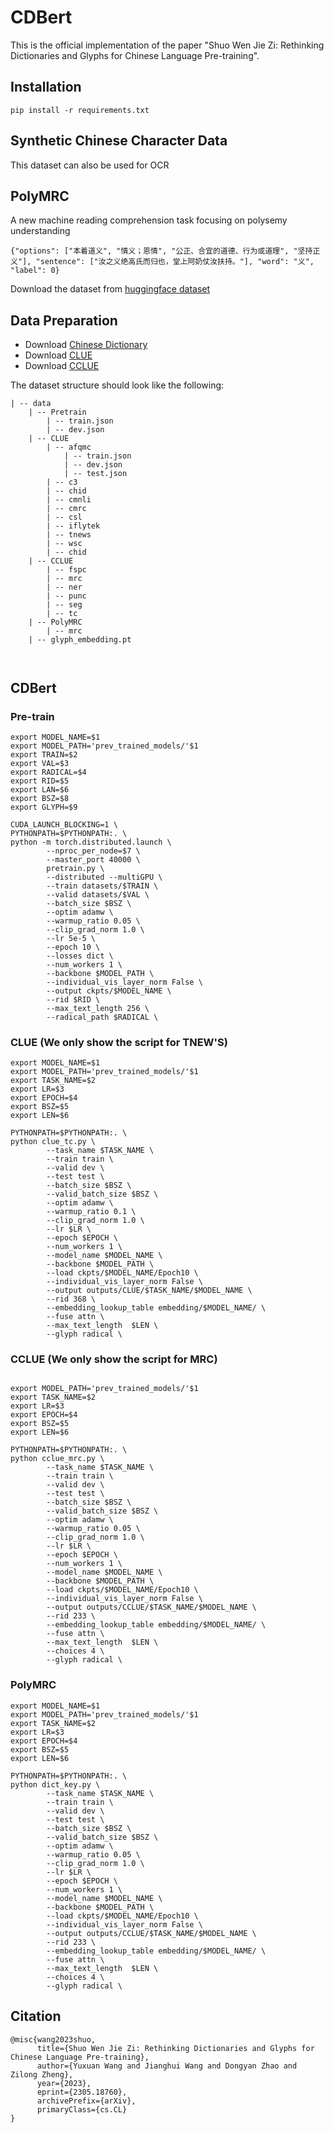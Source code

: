 # CDBert

This is the official implementation of the paper "Shuo Wen Jie Zi: Rethinking Dictionaries and Glyphs for Chinese Language Pre-training".

## Installation

```
pip install -r requirements.txt
```

## Synthetic Chinese Character Data
This dataset can also be used for OCR

## PolyMRC
A new machine reading comprehension task focusing on polysemy understanding

```
{"options": ["本着道义", "情义；恩情", "公正、合宜的道德、行为或道理", "坚持正义"], "sentence": ["汝之义绝高氏而归也，堂上阿奶仗汝扶持。"], "word": "义", "label": 0}

```
Download the dataset from [huggingface dataset](https://huggingface.co/datasets/tssn/PolyMRC)


## Data Preparation

- Download [Chinese Dictionary](https://github.com/mapull/chinese-dictionary)
- Download [CLUE](https://github.com/CLUEbenchmark/CLUE)
- Download [CCLUE](https://github.com/Ethan-yt/CCLUE)

The dataset structure should look like the following:

```
| -- data
	| -- Pretrain
		| -- train.json
		| -- dev.json
	| -- CLUE
		| -- afqmc
			| -- train.json
			| -- dev.json
			| -- test.json
		| -- c3
		| -- chid
		| -- cmnli
		| -- cmrc
		| -- csl
		| -- iflytek
		| -- tnews
		| -- wsc
		| -- chid
	| -- CCLUE
		| -- fspc
		| -- mrc
		| -- ner
		| -- punc
		| -- seg
		| -- tc
	| -- PolyMRC
		| -- mrc
	| -- glyph_embedding.pt

  
```

## CDBert

### Pre-train

```
export MODEL_NAME=$1
export MODEL_PATH='prev_trained_models/'$1
export TRAIN=$2
export VAL=$3
export RADICAL=$4
export RID=$5
export LAN=$6
export BSZ=$8
export GLYPH=$9

CUDA_LAUNCH_BLOCKING=1 \
PYTHONPATH=$PYTHONPATH:. \
python -m torch.distributed.launch \
        --nproc_per_node=$7 \
        --master_port 40000 \
        pretrain.py \
        --distributed --multiGPU \
        --train datasets/$TRAIN \
        --valid datasets/$VAL \
        --batch_size $BSZ \
        --optim adamw \
        --warmup_ratio 0.05 \
        --clip_grad_norm 1.0 \
        --lr 5e-5 \
        --epoch 10 \
        --losses dict \
        --num_workers 1 \
        --backbone $MODEL_PATH \
        --individual_vis_layer_norm False \
        --output ckpts/$MODEL_NAME \
        --rid $RID \
        --max_text_length 256 \
        --radical_path $RADICAL \
```

### CLUE (We only show the script for TNEW'S)

```
export MODEL_NAME=$1
export MODEL_PATH='prev_trained_models/'$1
export TASK_NAME=$2
export LR=$3
export EPOCH=$4
export BSZ=$5
export LEN=$6

PYTHONPATH=$PYTHONPATH:. \
python clue_tc.py \
        --task_name $TASK_NAME \
        --train train \
        --valid dev \
        --test test \
        --batch_size $BSZ \
        --valid_batch_size $BSZ \
        --optim adamw \
        --warmup_ratio 0.1 \
        --clip_grad_norm 1.0 \
        --lr $LR \
        --epoch $EPOCH \
        --num_workers 1 \
        --model_name $MODEL_NAME \
        --backbone $MODEL_PATH \
        --load ckpts/$MODEL_NAME/Epoch10 \
        --individual_vis_layer_norm False \
        --output outputs/CLUE/$TASK_NAME/$MODEL_NAME \
        --rid 368 \
        --embedding_lookup_table embedding/$MODEL_NAME/ \
        --fuse attn \
        --max_text_length  $LEN \
        --glyph radical \
```

### CCLUE (We only show the script for MRC)

```

export MODEL_PATH='prev_trained_models/'$1
export TASK_NAME=$2
export LR=$3
export EPOCH=$4
export BSZ=$5
export LEN=$6

PYTHONPATH=$PYTHONPATH:. \
python cclue_mrc.py \
        --task_name $TASK_NAME \
        --train train \
        --valid dev \
        --test test \
        --batch_size $BSZ \
        --valid_batch_size $BSZ \
        --optim adamw \
        --warmup_ratio 0.05 \
        --clip_grad_norm 1.0 \
        --lr $LR \
        --epoch $EPOCH \
        --num_workers 1 \
        --model_name $MODEL_NAME \
        --backbone $MODEL_PATH \
        --load ckpts/$MODEL_NAME/Epoch10 \
        --individual_vis_layer_norm False \
        --output outputs/CCLUE/$TASK_NAME/$MODEL_NAME \
        --rid 233 \
        --embedding_lookup_table embedding/$MODEL_NAME/ \
        --fuse attn \
        --max_text_length  $LEN \
        --choices 4 \
        --glyph radical \
```

### PolyMRC

```
export MODEL_NAME=$1
export MODEL_PATH='prev_trained_models/'$1
export TASK_NAME=$2
export LR=$3
export EPOCH=$4
export BSZ=$5
export LEN=$6

PYTHONPATH=$PYTHONPATH:. \
python dict_key.py \
        --task_name $TASK_NAME \
        --train train \
        --valid dev \
        --test test \
        --batch_size $BSZ \
        --valid_batch_size $BSZ \
        --optim adamw \
        --warmup_ratio 0.05 \
        --clip_grad_norm 1.0 \
        --lr $LR \
        --epoch $EPOCH \
        --num_workers 1 \
        --model_name $MODEL_NAME \
        --backbone $MODEL_PATH \
        --load ckpts/$MODEL_NAME/Epoch10 \
        --individual_vis_layer_norm False \
        --output outputs/CCLUE/$TASK_NAME/$MODEL_NAME \
        --rid 233 \
        --embedding_lookup_table embedding/$MODEL_NAME/ \
        --fuse attn \
        --max_text_length  $LEN \
        --choices 4 \
        --glyph radical \
```
## Citation
```
@misc{wang2023shuo,
      title={Shuo Wen Jie Zi: Rethinking Dictionaries and Glyphs for Chinese Language Pre-training}, 
      author={Yuxuan Wang and Jianghui Wang and Dongyan Zhao and Zilong Zheng},
      year={2023},
      eprint={2305.18760},
      archivePrefix={arXiv},
      primaryClass={cs.CL}
}
```
